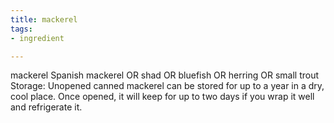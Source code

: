 ```yaml
---
title: mackerel
tags:
- ingredient

---
```

mackerel Spanish mackerel OR shad OR bluefish OR herring OR small trout Storage: Unopened canned mackerel can be stored for up to a year in a dry, cool place. Once opened, it will keep for up to two days if you wrap it well and refrigerate it.
